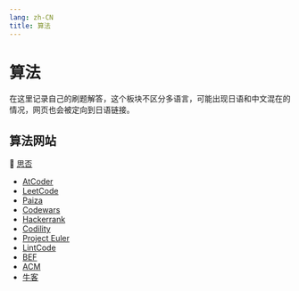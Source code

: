 ```yaml
---
lang: zh-CN
title: 算法
---
```


# 算法

在这里记录自己的刷题解答，这个板块不区分多语言，可能出现日语和中文混在的情况，网页也会被定向到日语链接。



## 算法网站

📡  [思否](https://segmentfault.com/a/1190000042572576)

+ [AtCoder](https://atcoder.jp/?lang=ja)
+ [LeetCode](https://leetcode.com/problemset/all/)
+ [Paiza](https://paiza.jp/)
+ [Codewars](https://www.codewars.com/dashboard)
+ [Hackerrank](https://www.hackerrank.com/dashboard)
+ [Codility](https://app.codility.com/programmers/)
+ [Project Euler](https://projecteuler.net/)
+ [LintCode](https://www.lintcode.com/)
+ [BEF](https://bigfrontend.dev/)
+ [ACM](https://acm.timus.ru/)
+ [牛客](https://www.nowcoder.com/)

